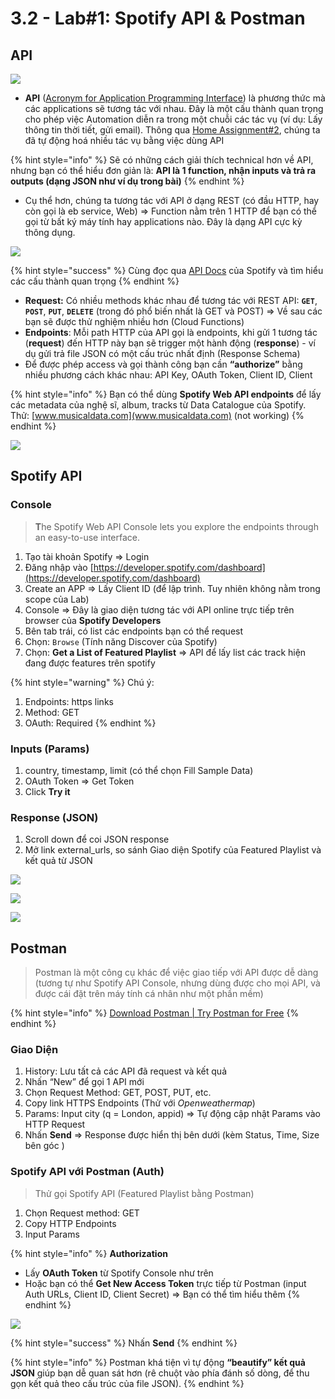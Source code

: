 # 3.2 - Lab\#1: Spotify API & Postman

## API

![](../../.gitbook/assets/image%20%28132%29.png)

* **API** \([Acronym for Application Programming Interface](https://en.wikipedia.org/wiki/API)\) là phương thức mà các applications sẽ tương tác với nhau. Đây là một cấu thành quan trọng cho phép việc Automation diễn ra trong một chuỗi các tác vụ \(ví dụ: Lấy thông tin thời tiết, gửi email\). Thông qua [Home Assignment\#2](../2-data-tools-1/home-assignment2.md), chúng ta đã tự động hoá nhiều tác vụ bằng việc dùng API

{% hint style="info" %}
Sẽ có những cách giải thích technical hơn về API, nhưng bạn có thể hiểu đơn giản là: **API là 1 function, nhận inputs và trả ra outputs \(dạng JSON như ví dụ trong bài\)**
{% endhint %}

* Cụ thể hơn, chúng ta tương tác với API ở dạng REST \(có đầu HTTP, hay còn gọi là eb service, Web\) =&gt; Function nằm trên 1 HTTP để bạn có thể gọi từ bất ký máy tính hay applications nào. Đây là dạng API cực kỳ thông dụng. 

![](../../.gitbook/assets/image%20%28128%29.png)

{% hint style="success" %}
Cùng đọc qua [API Docs](https://developer.spotify.com/documentation/web-api/) của Spotify và tìm hiểu các cấu thành quan trọng
{% endhint %}

* **Request:** Có nhiều methods khác nhau để tương tác với REST API: **`GET`**, **`POST`**, **`PUT`**, **`DELETE`** \(trong đó phổ biến nhất là GET và POST\) =&gt; Về sau các bạn sẽ được thử nghiệm nhiều hơn \(Cloud Functions\)
* **Endpoints**: Mỗi path HTTP của API gọi là endpoints, khi gửi 1 tương tác \(**request**\) đến HTTP này bạn sẽ trigger một hành động \(**response**\) - ví dụ gửi trả file JSON có một cấu trúc nhất định \(Response Schema\)
* Để được phép access và gọi thành công bạn cần **“authorize”** bằng nhiều phương cách khác nhau: API Key, OAuth Token, Client ID, Client 

{% hint style="info" %}
Bạn có thể dùng **Spotify Web API endpoints** để lấy các metadata của nghệ sĩ, album, tracks từ Data Catalogue của Spotify. Thử: [www.musicaldata.com](www.musicaldata.com) \(not working\)
{% endhint %}

![](../../.gitbook/assets/image%20%28129%29.png)

## Spotify API

### Console

> **T**he Spotify Web API Console lets you explore the endpoints through an easy-to-use interface.

1. Tạo tài khoản Spotify =&gt; Login
2. Đăng nhập vào [https://developer.spotify.com/dashboard](https://developer.spotify.com/dashboard)
3. Create an APP =&gt; Lấy Client ID \(để lập trình. Tuy nhiên không nằm trong scope của Lab\)
4. Console =&gt; Đây là giao diện tương tác với API online trực tiếp trên browser của **Spotify Developers**
5. Bên tab trái, có list các endpoints bạn có thể request 
6. Chọn: `Browse` \(Tính năng Discover của Spotify\) 
7. Chọn: **Get a List of Featured Playlist** =&gt; API để lấy list các track hiện đang được features trên spotify 

{% hint style="warning" %}
Chú ý:   
1. Endpoints: https links   
2. Method: GET   
3. OAuth: Required
{% endhint %}

### **Inputs \(Params\)** 

1. country, timestamp, limit \(có thể chọn Fill Sample Data\) 
2. OAuth Token =&gt; Get Token
3. Click **Try it** 

### Response \(JSON\)

1. Scroll down để coi JSON response 
2. Mở link external\_urls, so sánh Giao diện Spotify của Featured Playlist và kết quả từ JSON

![](../../.gitbook/assets/image%20%28133%29.png)

![](../../.gitbook/assets/image%20%28130%29.png)

![](../../.gitbook/assets/image%20%28131%29.png)

## Postman

> Postman là một công cụ khác để việc giao tiếp với API được dễ dàng \(tương tự như Spotify API Console, nhưng dùng được cho mọi API, và được cái đặt trên máy tính cá nhân như một phần mềm\)

{% hint style="info" %}
[Download Postman \| Try Postman for Free](https://www.postman.com/downloads/)
{% endhint %}

### Giao Diện

1. History: Lưu tất cả các API đã request và kết quả 
2. Nhấn “New” để gọi 1 API mới 
3. Chọn Request Method: GET, POST, PUT, etc. 
4. Copy link HTTPS Endpoints \(Thử với _Openweathermap_\) 
5. Params: Input city \(q = London, appid\) =&gt; Tự động cập nhật Params vào HTTP Request 
6. Nhấn **Send** =&gt; Response được hiển thị bên dưới \(kèm Status, Time, Size bên góc \)

### Spotify API với Postman \(Auth\)

> Thử gọi Spotify API \(Featured Playlist bằng Postman\)

1. Chọn Request method: GET 
2. Copy HTTP Endpoints 
3. Input Params 

{% hint style="info" %}
**Authorization**

* Lấy **OAuth Token** từ Spotify Console như trên
* Hoặc bạn có thể **Get New Access Token** trực tiếp từ Postman \(input Auth URLs, Client ID, Client Secret\) =&gt; Bạn có thể tìm hiểu thêm
{% endhint %}

![](../../.gitbook/assets/image%20%28134%29.png)

{% hint style="success" %}
Nhấn **Send**
{% endhint %}

{% hint style="info" %}
Postman khá tiện vì tự động **“beautify” kết quả JSON** giúp bạn dễ quan sát hơn \(rê chuột vào phía đánh số dòng, để thu gọn kết quả theo cấu trúc của file JSON\).
{% endhint %}

